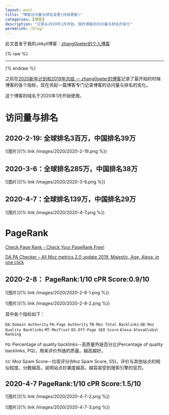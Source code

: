 ```yaml
---
layout: post
title: "博客访问量与排名变更(持续更新)"
categories: [博客]
description: "记录从2020年1月开始，我的博客的访问量与排名的变化"
permalink: /blog/
---
```


此文首发于我的Jekyll博客：[zhang0peter的个人博客](https://zhang0peter.com)         

{% raw %}
***          
{% endraw %}

之前在[2020新年计划和2019年总结 — zhang0peter的博客](https://zhang0peter.com/2020/01/25/new-year-plan/)记录了最开始的时候博客的各个指标，现在另起一篇博客专门记录博客的访问量与排名的变化。

这个博客的域名于2020年1月开始使用。

# 访问量与排名



## 2020-2-19: 全球排名3百万，中国排名39万

![图片]({% link /images/2020/2020-2-19.png %})

## 2020-3-6：全球排名285万，中国排名38万

![图片]({% link /images/2020/2020-3-6.png %})

## 2020-4-7：全球排名139万，中国排名29万

![图片]({% link /images/2020/2020-4-7.png %})



# PageRank

[Check Page Rank - Check Your PageRank Free!](https://checkpagerank.net/check-page-rank.php)   

[DA PA Checker – All Moz metrics 2.0 update 2019, Majestic, Age, Alexa, in one click](https://websiteseochecker.com/bulk-check-page-authority/)

## 2020-2-8： PageRank:1/10 cPR Score:0.9/10


![图片]({% link /images/2020/2020-2-8-1.png %})

![图片]({% link /images/2020/2020-2-8-2.png %})

其中各个指标如下：

`DA`: `Domain Authority`    `PA`: `Page Authority`  `TB`: `Moz Total Backlinks`  `QB`: `Moz Quality Backlinks`   `MT`: `MozTrust`   `OS`: `Off-Page SEO Score`  `Alexa`: `AlexaGlobal Ranking` 

`PQ`: Percentage of quality backlinks--高质量外链百分比(Percentage of quality backlinks, PQ)，用来评价外链的质量。越高越好。


`SS`: Moz Spam Score--垃圾评分(Moz Spam Score, SS)，评价与其他站点的相似程度。分数越高，说明站点抄袭度越高，越容易受到搜索引擎的惩罚。



## 2020-4-7  PageRank:1/10 cPR Score:1.5/10

![图片]({% link /images/2020/2020-4-7-2.png %})

![图片]({% link /images/2020/2020-4-7-3.png %})


